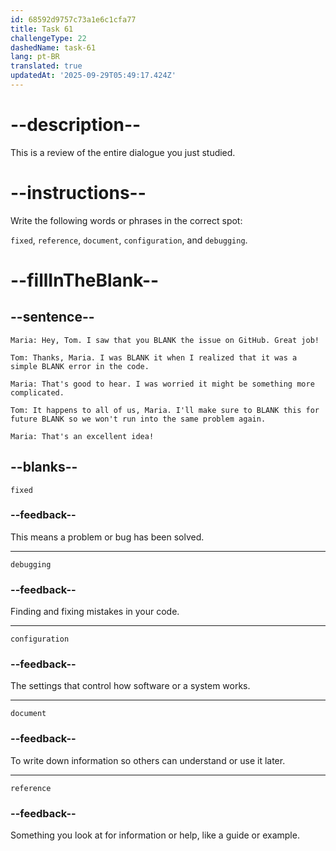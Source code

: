 ```yaml
---
id: 68592d9757c73a1e6c1cfa77
title: Task 61
challengeType: 22
dashedName: task-61
lang: pt-BR
translated: true
updatedAt: '2025-09-29T05:49:17.424Z'
---
```


<!-- REVIEW -->

# --description--

This is a review of the entire dialogue you just studied.

# --instructions--

Write the following words or phrases in the correct spot:

`fixed`, `reference`, `document`, `configuration`, and `debugging`.

# --fillInTheBlank--

## --sentence--

`Maria: Hey, Tom. I saw that you BLANK the issue on GitHub. Great job!`

`Tom: Thanks, Maria. I was BLANK it when I realized that it was a simple BLANK error in the code.`

`Maria: That's good to hear. I was worried it might be something more complicated.`

`Tom: It happens to all of us, Maria. I'll make sure to BLANK this for future BLANK so we won't run into the same problem again.`

`Maria: That's an excellent idea!`

## --blanks--

`fixed`

### --feedback--

This means a problem or bug has been solved.

---

`debugging`

### --feedback--

Finding and fixing mistakes in your code.

---

`configuration`

### --feedback--

The settings that control how software or a system works.

---

`document`

### --feedback--

To write down information so others can understand or use it later.

---

`reference`

### --feedback--

Something you look at for information or help, like a guide or example.
